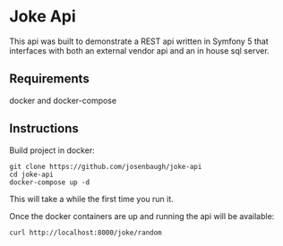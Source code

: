 # Joke Api

This api was built to demonstrate a REST api written in Symfony 5 that interfaces with both an external vendor api and an in house sql server.

## Requirements
docker and docker-compose

## Instructions
Build project in docker:
```
git clone https://github.com/josenbaugh/joke-api
cd joke-api
docker-compose up -d
```
This will take a while the first time you run it.


Once the docker containers are up and running the api will be available:

```
curl http://localhost:8000/joke/random
```
